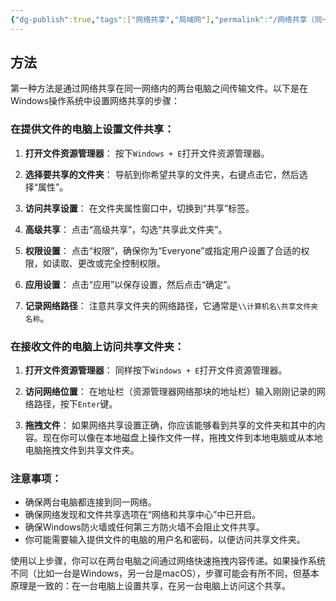 ```yaml
---
{"dg-publish":true,"tags":["网络共享","局域网"],"permalink":"/网络共享（同一网络）/","dgPassFrontmatter":true,"noteIcon":""}
---
```




## 方法

第一种方法是通过网络共享在同一网络内的两台电脑之间传输文件。以下是在Windows操作系统中设置网络共享的步骤：

### 在提供文件的电脑上设置文件共享：

1. **打开文件资源管理器**：
   按下`Windows + E`打开文件资源管理器。

2. **选择要共享的文件夹**：
   导航到你希望共享的文件夹，右键点击它，然后选择“属性”。

3. **访问共享设置**：
   在文件夹属性窗口中，切换到“共享”标签。

4. **高级共享**：
   点击“高级共享”，勾选“共享此文件夹”。

5. **权限设置**：
   点击“权限”，确保你为“Everyone”或指定用户设置了合适的权限，如读取、更改或完全控制权限。

6. **应用设置**：
   点击“应用”以保存设置，然后点击“确定”。

7. **记录网络路径**：
   注意共享文件夹的网络路径，它通常是`\\计算机名\共享文件夹名称`。

### 在接收文件的电脑上访问共享文件夹：

1. **打开文件资源管理器**：
   同样按下`Windows + E`打开文件资源管理器。

2. **访问网络位置**：
   在地址栏（资源管理器网络那块的地址栏）输入刚刚记录的网络路径，按下`Enter`键。

3. **拖拽文件**：
   如果网络共享设置正确，你应该能够看到共享的文件夹和其中的内容。现在你可以像在本地磁盘上操作文件一样，拖拽文件到本地电脑或从本地电脑拖拽文件到共享文件夹。

### 注意事项：

- 确保两台电脑都连接到同一网络。
- 确保网络发现和文件共享选项在“网络和共享中心”中已开启。
- 确保Windows防火墙或任何第三方防火墙不会阻止文件共享。
- 你可能需要输入提供文件的电脑的用户名和密码，以便访问共享文件夹。

使用以上步骤，你可以在两台电脑之间通过网络快速拖拽内容传递。如果操作系统不同（比如一台是Windows，另一台是macOS），步骤可能会有所不同，但基本原理是一致的：在一台电脑上设置共享，在另一台电脑上访问这个共享。